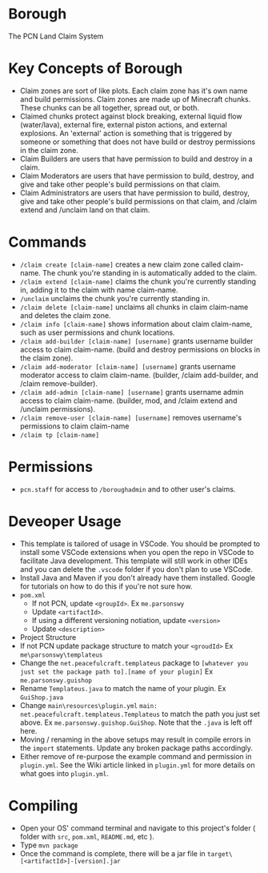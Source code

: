 # Borough
The PCN Land Claim System

# Key Concepts of Borough
- Claim zones are sort of like plots. Each claim zone has it's own name and build permissions. Claim zones are made up of Minecraft chunks. These chunks can be all together, spread out, or both. 
- Claimed chunks protect against block breaking, external liquid flow (water/lava), external fire, external piston actions, and external explosions. An 'external' action is something that is triggered by someone or something that does not have build or destroy permissions in the claim zone.
- Claim Builders are users that have permission to build and destroy in a claim.
- Claim Moderators are users that have permission to build, destroy, and give and take other people's build permissions on that claim.
- Claim Administrators are users that have permission to build, destroy, give and take other people's build permissions on that claim, and /claim extend and /unclaim land on     that claim.

# Commands
- `/claim create [claim-name]` creates a new claim zone called claim-name. The chunk you're standing in is automatically added to the claim.
- `/claim extend [claim-name]` claims the chunk you're currently standing in, adding it to the claim with name claim-name.
- `/unclaim` unclaims the chunk you're currently standing in.
- `/claim delete [claim-name]` unclaims all chunks in claim claim-name and deletes the claim zone.
- `/claim info [claim-name]` shows information about claim claim-name, such as user permissions and chunk locations.
- `/claim add-builder [claim-name] [username]` grants username builder access to claim claim-name. (build and destroy permissions on blocks in the claim zone).
- `/claim add-moderator [claim-name] [username]` grants username moderator access to claim claim-name. (builder, /claim add-builder, and /claim remove-builder).
- `/claim add-admin [claim-name] [username]` grants username admin access to claim claim-name. (builder, mod, and /claim extend and /unclaim permissions).
- `/claim remove-user [claim-name] [username]` removes username's permissions to claim claim-name
- `/claim tp [claim-name]`

# Permissions
- `pcn.staff` for access to `/boroughadmin` and to other user's claims.

# Deveoper Usage
- This template is tailored of usage in VSCode. You should be prompted to install some VSCode extensions when you open the repo in VSCode to facilitate Java development. This template will still work in other IDEs and you can delete the `.vscode` folder if you don't plan to use VSCode.
- Install Java and Maven if you don't already have them installed. Google for tutorials on how to do this if you're not sure how.
- `pom.xml`
  - If not PCN, update `<groupId>`. Ex `me.parsonswy`
  - Update `<artifactId>`.
  - If using a different versioning notiation, update `<version>`
  - Update `<description>`
-  Project Structure
  - If not PCN update package structure to match your `<groudId>` Ex `me\parsonswy\templateus`
  - Change the `net.peacefulcraft.templateus` package to `[whatever you just set the package path to].[name of your plugin]` Ex `me.parsonswy.guishop`
  - Rename `Templateus.java` to match the name of your plugin. Ex `GuiShop.java`
  - Change `main\resources\plugin.yml` `main: net.peacefulcraft.templateus.Templateus` to match the path you just set above. Ex `me.parsonswy.guishop.GuiShop`. Note that the `.java` is left off here.
  - Moving / renaming in the above setups may result in compile errors in the `import` statements. Update any broken package paths accordingly.
  - Either remove of re-purpose the example command and permission in `plugin.yml`. See the Wiki article linked in `plugin.yml` for more details on what goes into `plugin.yml`.

# Compiling
- Open your OS' command terminal and navigate to this project's folder ( folder with `src`, `pom.xml`, `README.md`, etc ).
- Type `mvn package`
- Once the command is complete, there will be a jar file in `target\[<artifactId>]-[version].jar`